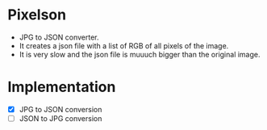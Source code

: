 # Pixelson
- JPG to JSON converter.
- It creates a json file with a list of RGB of all pixels of the image.
- It is very slow and the json file is muuuch bigger than the original image.
# Implementation
- [x] JPG to JSON conversion
- [ ] JSON to JPG conversion

